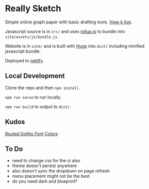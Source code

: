 # Really Sketch

Simple online graph paper with basic drafting tools. [View it live](https://reallysketch.com/).

Javascript source is in `src/` and uses [rollup.js](https://rollupjs.org/guide/en/) to bundle into `site/assets/js/bundle.js`.

Website is in `site/` and is built with [Hugo](https://gohugo.io/) into `dist/` including minified javascript bundle.

Deployed to [netlify](https://app.netlify.com/sites/reallysketch/deploys).

## Local Development

Clone the repo and then `npm install`.

`npm run serve` to run locally.

`npm run build` to output to `dist/`.

## Kudos

[Routed Gothic Font](https://github.com/dse/routed-gothic)
[Colors](https://clrs.cc/)

## To Do

* need to change css for the ui also
* theme doesn't persist anywhere
* also doesn't sync the dropdown on page refresh
* menu placement might not be the best
* do you need dark and blueprint?